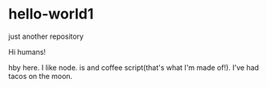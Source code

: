 # hello-world1
just another repository

Hi humans! 

hby here. I like node. is and coffee script(that's what I'm made of!). 
I've had tacos on the moon. 
